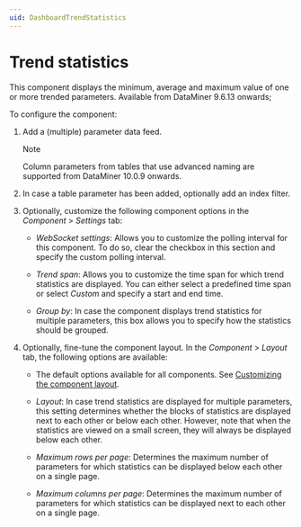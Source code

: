 ```yaml
---
uid: DashboardTrendStatistics
---
```


# Trend statistics

This component displays the minimum, average and maximum value of one or more trended parameters. Available from DataMiner 9.6.13 onwards;

To configure the component:

1. Add a (multiple) parameter data feed.

   > [!NOTE]
   > Column parameters from tables that use advanced naming are supported from DataMiner 10.0.9 onwards.

1. In case a table parameter has been added, optionally add an index filter.

1. Optionally, customize the following component options in the *Component* > *Settings* tab:

   - *WebSocket settings*: Allows you to customize the polling interval for this component. To do so, clear the checkbox in this section and specify the custom polling interval.

   - *Trend span*: Allows you to customize the time span for which trend statistics are displayed. You can either select a predefined time span or select *Custom* and specify a start and end time.

   - *Group by*: In case the component displays trend statistics for multiple parameters, this box allows you to specify how the statistics should be grouped.

1. Optionally, fine-tune the component layout. In the *Component* > *Layout* tab, the following options are available:

   - The default options available for all components. See [Customizing the component layout](xref:Customize_Component_Layout).

   - *Layout*: In case trend statistics are displayed for multiple parameters, this setting determines whether the blocks of statistics are displayed next to each other or below each other. However, note that when the statistics are viewed on a small screen, they will always be displayed below each other.

   - *Maximum rows per page*: Determines the maximum number of parameters for which statistics can be displayed below each other on a single page.

   - *Maximum columns per page*: Determines the maximum number of parameters for which statistics can be displayed next to each other on a single page.
